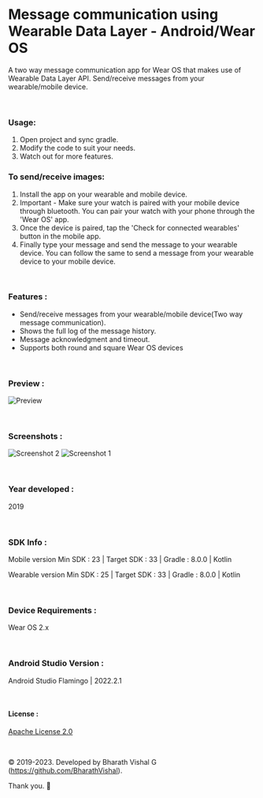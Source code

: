 # Message communication using Wearable Data Layer - Android/Wear OS
 
A two way message communication app for Wear OS that makes use of Wearable Data Layer API. Send/receive messages from your wearable/mobile device.

&nbsp;
### Usage:
1. Open project and sync gradle.
2. Modify the code to suit your needs.
3. Watch out for more features.


### To send/receive images:
1. Install the app on your wearable and mobile device.
2. Important - Make sure your watch is paired with your mobile device through bluetooth. You can pair your watch with your phone through the 'Wear OS' app.
3. Once the device is paired, tap the 'Check for connected wearables' button in the mobile app.
4. Finally type your message and send the message to your wearable device. You can follow the same to send a message from your wearable device to your mobile device. 

&nbsp;
### Features :
- Send/receive messages from your wearable/mobile device(Two way message communication).
- Shows the full log of the message history.
- Message acknowledgment and timeout.
- Supports both round and square Wear OS devices

&nbsp;
### Preview : 
![Preview](https://github.com/BharathVishal/Message-communication-using-Wearable-Data-Layer/blob/master/Preview/PreviewGif.gif)


&nbsp;
### Screenshots : 
![Screenshot 2](https://github.com/BharathVishal/Message-communication-using-Wearable-Data-Layer/blob/master/Screenshots/2.png?s=10)
![Screenshot 1](https://github.com/BharathVishal/Message-communication-using-Wearable-Data-Layer/blob/master/Screenshots/1.png?s=10)



&nbsp;
### Year developed : 
2019


&nbsp;
### SDK Info : 
Mobile version
Min SDK : 23  | Target SDK : 33 | Gradle : 8.0.0  | Kotlin 

Wearable version
Min SDK : 25  | Target SDK : 33 | Gradle : 8.0.0  | Kotlin 


&nbsp;
### Device Requirements : 
Wear OS 2.x


&nbsp;
### Android Studio Version : 
Android Studio Flamingo | 2022.2.1


&nbsp;

#### License : 
[Apache License 2.0](https://github.com/BharathVishal/Message-communication-using-Wearable-Data-Layer-Android-Wear-OS/blob/master/LICENSE)
&nbsp;

&nbsp;


© 2019-2023. Developed by Bharath Vishal G (https://github.com/BharathVishal).

Thank you. :slightly_smiling_face:

